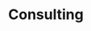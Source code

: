 ---
title: Consulting

sections:
  - block: markdown
  - id: consulting
    content:
      title: Consulting Services
      text: 
      ## Specialties
      
        ### Advanced Statistical Analyses
            My main programming language is R. R is open source which supports reproducability, a part of the open science movement. R also allows me to create pipelines from data cleaning to data analysis to re-run analyses in an efficient, seamless, and reproducible manner. 
            
            I am also familiar with other statistical software such as SPSS, SAS, and Mplus.
---